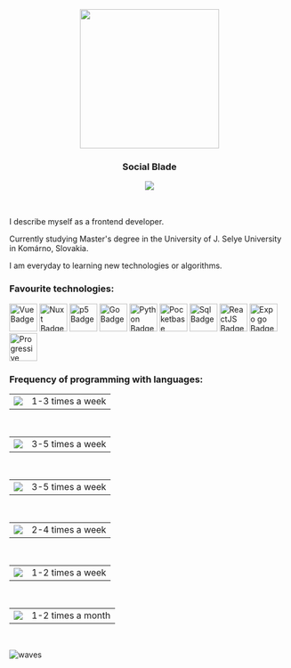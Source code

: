 
<div id="header" align="center">
  <img src="https://media.giphy.com/media/v1.Y2lkPTc5MGI3NjExbWF2MmxraXM3dmV6ZGIyNWNrdnBuajcyYXl4ZWtkcjlxcnB5ZXIwZiZlcD12MV9pbnRlcm5hbF9naWZfYnlfaWQmY3Q9Zw/qgQUggAC3Pfv687qPC/giphy.gif" width="250"> 
  <h3>Social Blade</h3>
  <div id="socials">
    <a href="https://www.linkedin.com/in/dailywithhuncseh-gabor0312">
      <img src="https://img.shields.io/badge/LinkedIn-%230A66C2?style=social&logo=LinkedIn">
    </a>

  </div>
  <div id="views">
    <img src="https://komarev.com/ghpvc/?username=csehg0312&style=flat-square&color=green" alt="">
  </div>
</div>
<br>
<br>
<div id="about-me">
  <p>I describe myself as a frontend developer.</p>
  <p>Currently studying Master's degree in the University of J. Selye University in Komárno, Slovakia.</p>
<!--   <br> -->
<!--   <img src="https://github.com/csehg0312/csehg0312/assets/62523554/a7a6f239-560a-40ba-903c-7e896d1bfda2", alt="new-ujs-header"> -->
<!--   <br> -->
  <p>I am everyday to learning new technologies or algorithms.</p>
  <h3>Favourite technologies: </h3>
  <img alt="Vue Badge" src="https://img.shields.io/badge/-%23000000?logo=Vue.js" width="50">
  <img alt="Nuxt Badge" src="https://img.shields.io/badge/-%23000000?logo=Nuxt.js" width="50">
  <img alt="p5 Badge" src="https://img.shields.io/badge/-%23000000?logo=p5.js" width="50">
  <img alt="Go Badge" src="https://img.shields.io/badge/-%23000000?logo=Go" width="50">
  <img alt="Python Badge" src="https://img.shields.io/badge/-%23000000?logo=Python" width="50">
  <img alt="Pocketbase Badge" src="https://img.shields.io/badge/-%23000000?logo=pocketbase" width="50">
  <img alt="Sql Badge" src="https://img.shields.io/badge/-%23000000?logo=SQLite" width="50">
  <img alt="ReactJS Badge" src="https://img.shields.io/badge/-%23000000?logo=React" width="50">
  <img alt="Expo go Badge" src="https://img.shields.io/badge/-%23000000?logo=Expo" width="50">
  <img alt="Progressive Web App Badge" src="https://img.shields.io/badge/-%23000000?logo=PWA" width="50">
  


  


  
</div>
<div id="main-skills">
  <h3>Frequency of programming with languages:</h3>
  <div id="langs-and-freq">
    <div id="go">
      <table>
        <td><img src="https://img.shields.io/badge/Go-%23000000?style=plastic&logo=Go"></td>
        <td>1-3 times a week</td>
      </table>
    </div>
    <br>
    <div id="js-and-ts">
      <table>
        <td><img src="https://img.shields.io/badge/Typescript-%23000000?style=plastic&logo=TypeScript"></td>
        <td>3-5 times a week</td>
      </table>
    </div>
    <br>
    <div id="html">
      <table>
        <td>
          <img src="https://img.shields.io/badge/HTML5-%23000000?style=plastic&logo=HTML5">
        </td>
        <td>3-5 times a week</td>
      </table>
    </div>
    <br>
    <div id="css">
      <table>
        <td>
          <img src="https://img.shields.io/badge/CSS3-%23000000?style=plastic&logo=CSS3">
        </td>
        <td>2-4 times a week</td>
      </table>
    </div>
    <br>
    <div id="c++">
      <table>
        <td>
          <img src="https://img.shields.io/badge/C%2B%2B-%23000000?style=plastic&logo=C%2B%2B">
        </td>
        <td>1-2 times a week</td>
      </table>
    </div>
    <br>
    <div id="net">
      <table>
        <td>
          <img src="https://img.shields.io/badge/.NET-%23000000?style=plastic&logo=.NET">
        </td>
        <td>1-2 times a month</td>
      </table>
    </div>

    
  </div>
</div>
<br>

<div id="main-projects">
  <div id="web-developement">
    
  </div>
</div>

<footer>

![waves](https://github.com/csehg0312/csehg0312/assets/62523554/4ceefdfa-1642-46da-81fa-5d4738a83e51)

  
</footer>
